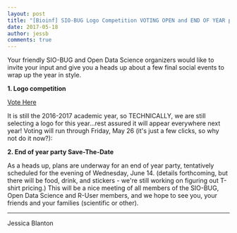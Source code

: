 ```yaml
---
layout: post
title: "[Bioinf] SIO-BUG Logo Competition VOTING OPEN and END OF YEAR party!!"
date: 2017-05-18
author: jessb
comments: true
---
```


Your friendly SIO-BUG and Open Data Science organizers would like to invite your input and give you a heads up about a few final social events to wrap up the year in style. 
 
**1. Logo competition**

[Vote Here](https://docs.google.com/forms/d/e/1FAIpQLSfJWVFU_vP3oRUVumyShresUiQdXG_y2rrStCliku1KH9KhYw/viewform?usp=sf_link)

It is still the 2016-2017 academic year, so TECHNICALLY, we are still selecting a logo for this year...rest assured it will appear everywhere next year!
Voting will run through Friday, May 26 (it's just a few clicks, so why not do it now?):


**2. End of year party Save-The-Date**

As a heads up, plans are underway for an end of year party, tentatively scheduled for the evening of Wednesday, June 14. (details forthcoming, but there will be food, drink, and stickers - we're still working on figuring out T-shirt pricing.)  This will be a nice meeting of all members of the SIO-BUG, Open Data Science and R-User members, and we hope to see you, your friends and your families (scientific or other).

---
Jessica Blanton
